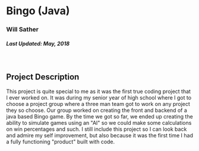 # Bingo (Java)

### Will Sather
##### Last Updated: May, 2018 

<br />

## Project Description
This project is quite special to me as it was the first true coding project that I ever worked on.  It was during my senior year of high school where I got to choose a project group where a three man team got to work on any project they so choose.  Our group worked on creating the front and backend of a java based Bingo game.  By the time we got so far, we ended up creating the ability to simulate games using an "AI" so we could make some calculations on win percentages and such.  I still include this project so I can look back and admire my self improvement, but also because it was the first time I had a fully functioning "product" built with code.     
